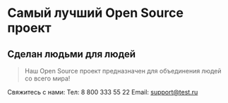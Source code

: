 # Самый лучший Open Source проект

## Сделан людьми для людей

> Наш Open Source проект предназначен для объединения людей со всего мира!

Свяжитесь с нами:
Тел: 8 800 333 55 22
Email: support@test.ru
